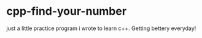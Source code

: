 # cpp-find-your-number
just a little practice program i wrote to learn c++. Getting bettery everyday!
